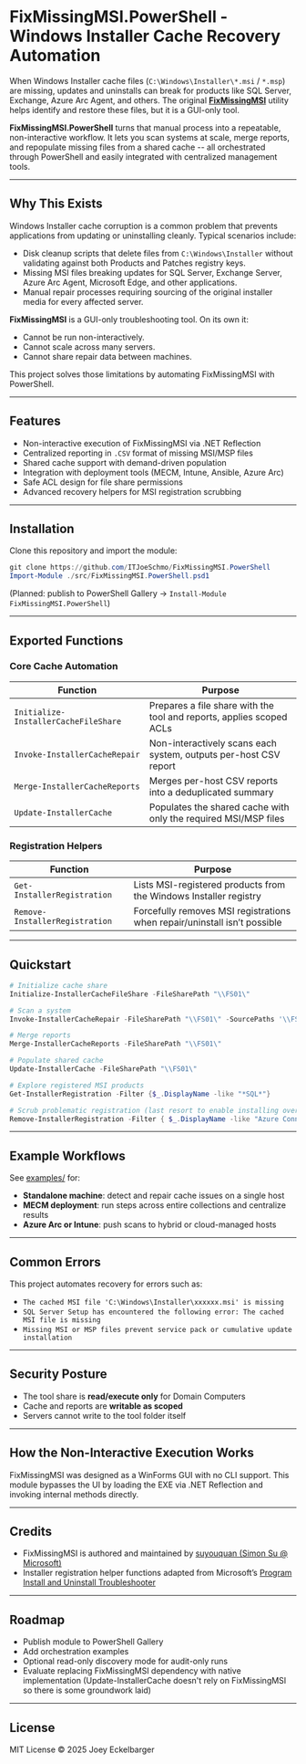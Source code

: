 # FixMissingMSI.PowerShell - Windows Installer Cache Recovery Automation

When Windows Installer cache files (`C:\Windows\Installer\*.msi` / `*.msp`) are missing, updates and uninstalls can break for products like SQL Server, Exchange, Azure Arc Agent, and others. The original [**FixMissingMSI**](https://github.com/suyouquan/SQLSetupTools) utility helps identify and restore these files, but it is a GUI-only tool.

**FixMissingMSI.PowerShell** turns that manual process into a repeatable, non-interactive workflow. It lets you scan systems at scale, merge reports, and repopulate missing files from a shared cache -- all orchestrated through PowerShell and easily integrated with centralized management tools.

---

## Why This Exists

Windows Installer cache corruption is a common problem that prevents applications from updating or uninstalling cleanly. Typical scenarios include:

- Disk cleanup scripts that delete files from `C:\Windows\Installer` without validating against both Products and Patches registry keys.
- Missing MSI files breaking updates for SQL Server, Exchange Server, Azure Arc Agent, Microsoft Edge, and other applications.
- Manual repair processes requiring sourcing of the original installer media for every affected server.

**FixMissingMSI** is a GUI-only troubleshooting tool. On its own it:
- Cannot be run non-interactively.
- Cannot scale across many servers.
- Cannot share repair data between machines.

This project solves those limitations by automating FixMissingMSI with PowerShell.

---

## Features

- Non-interactive execution of FixMissingMSI via .NET Reflection
- Centralized reporting in `.CSV` format of missing MSI/MSP files
- Shared cache support with demand-driven population
- Integration with deployment tools (MECM, Intune, Ansible, Azure Arc)
- Safe ACL design for file share permissions
- Advanced recovery helpers for MSI registration scrubbing

---

## Installation

Clone this repository and import the module:

```powershell
git clone https://github.com/ITJoeSchmo/FixMissingMSI.PowerShell
Import-Module ./src/FixMissingMSI.PowerShell.psd1
````

(Planned: publish to PowerShell Gallery -> `Install-Module FixMissingMSI.PowerShell`)

---

## Exported Functions

### Core Cache Automation

| Function                             | Purpose                                                              |
| ------------------------------------ | -------------------------------------------------------------------- |
| `Initialize-InstallerCacheFileShare` | Prepares a file share with the tool and reports, applies scoped ACLs |
| `Invoke-InstallerCacheRepair`        | Non-interactively scans each system, outputs per-host CSV report     |
| `Merge-InstallerCacheReports`        | Merges per-host CSV reports into a deduplicated summary              |
| `Update-InstallerCache`              | Populates the shared cache with only the required MSI/MSP files      |

### Registration Helpers

| Function                       | Purpose                                                                   |
| ------------------------------ | ------------------------------------------------------------------------- |
| `Get-InstallerRegistration`    | Lists MSI-registered products from the Windows Installer registry         |
| `Remove-InstallerRegistration` | Forcefully removes MSI registrations when repair/uninstall isn’t possible |

---

## Quickstart

```powershell
# Initialize cache share
Initialize-InstallerCacheFileShare -FileSharePath "\\FS01\"

# Scan a system
Invoke-InstallerCacheRepair -FileSharePath "\\FS01\" -SourcePaths '\\FS01\SQL Server 2019\setup\'

# Merge reports
Merge-InstallerCacheReports -FileSharePath "\\FS01\"

# Populate shared cache
Update-InstallerCache -FileSharePath "\\FS01\"

# Explore registered MSI products
Get-InstallerRegistration -Filter {$_.DisplayName -like "*SQL*"}

# Scrub problematic registration (last resort to enable installing over the bad installation)
Remove-InstallerRegistration -Filter { $_.DisplayName -like "Azure Connected Machine Agent*" -and $_.DisplayVersion -eq "1.56.03167" }
```

---

## Example Workflows

See [examples/](examples/) for:

* **Standalone machine**: detect and repair cache issues on a single host
* **MECM deployment**: run steps across entire collections and centralize results
* **Azure Arc or Intune**: push scans to hybrid or cloud-managed hosts

---

## Common Errors

This project automates recovery for errors such as:

* `The cached MSI file 'C:\Windows\Installer\xxxxxx.msi' is missing`
* `SQL Server Setup has encountered the following error: The cached MSI file is missing`
* `Missing MSI or MSP files prevent service pack or cumulative update installation`

---

## Security Posture

* The tool share is **read/execute only** for Domain Computers
* Cache and reports are **writable as scoped**
* Servers cannot write to the tool folder itself

---

## How the Non-Interactive Execution Works

FixMissingMSI was designed as a WinForms GUI with no CLI support.
This module bypasses the UI by loading the EXE via .NET Reflection and invoking internal methods directly.

---

## Credits

* FixMissingMSI is authored and maintained by [suyouquan (Simon Su @ Microsoft)](https://github.com/suyouquan/SQLSetupTools)
* Installer registration helper functions adapted from Microsoft’s [Program Install and Uninstall Troubleshooter](https://support.microsoft.com/en-us/topic/fix-problems-that-block-programs-from-being-installed-or-removed-cca7d1b6-65a9-3d98-426b-e9f927e1eb4d)

---

## Roadmap

* Publish module to PowerShell Gallery
* Add orchestration examples
* Optional read-only discovery mode for audit-only runs
* Evaluate replacing FixMissingMSI dependency with native implementation (Update-InstallerCache doesn't rely on FixMissingMSI so there is some groundwork laid)

---

## License

MIT License © 2025 Joey Eckelbarger

```

